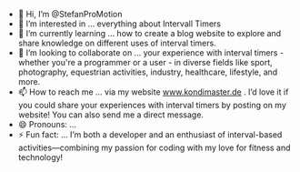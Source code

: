 - 👋 Hi, I’m @StefanProMotion
- 👀 I’m interested in ... everything about Intervall Timers
- 🌱 I’m currently learning ... how to create a blog website to explore and share knowledge on different uses of interval timers.
- 💞️ I’m looking to collaborate on ... your experience with interval timers - whether you're a programmer or a user - in diverse fields like sport, photography, equestrian activities, industry, healthcare, lifestyle, and more.
- 📫 How to reach me ... via my website www.kondimaster.de . I’d love it if you could share your experiences with interval timers by posting on my website! You can also send me a direct message.
- 😄 Pronouns: ...
- ⚡ Fun fact: ... I’m both a developer and an enthusiast of interval-based activities—combining my passion for coding with my love for fitness and technology!

<!---
StefanProMotion/StefanProMotion is a ✨ special ✨ repository because its `README.md` (this file) appears on your GitHub profile.
You can click the Preview link to take a look at your changes.
--->
